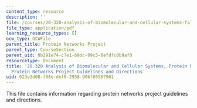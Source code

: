 ```yaml
---
content_type: resource
description: ''
file: /courses/20-320-analysis-of-biomolecular-and-cellular-systems-fall-2012/623e3d08f08edef62958906f05507961_MIT20_320F12_de_pro_gu_di.pdf
file_type: application/pdf
learning_resource_types: []
ocw_type: OCWFile
parent_title: Protein Networks Project
parent_type: CourseSection
parent_uid: 8b291e74-c7e1-69dc-99c5-0efdfc0b9af0
resourcetype: Document
title: '20.320 Analysis of Biomolecular and Cellular Systems, Protein Networks Project:
  Protein Networks Project Guidelines and Directions'
uid: 623e3d08-f08e-def6-2958-906f05507961
---
```

This file contains information regarding protein networks project guidelines and directions.